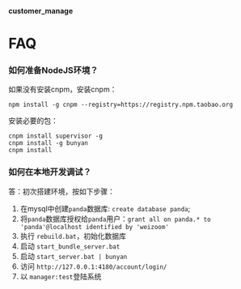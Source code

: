 **customer_manage**

# FAQ

### 如何准备NodeJS环境？ ###

如果没有安装cnpm，安装cnpm：
```
npm install -g cnpm --registry=https://registry.npm.taobao.org 
```

安装必要的包：
```
cnpm install supervisor -g
cnpm install -g bunyan
cnpm install
```

### 如何在本地开发调试？ ###

答：初次搭建环境，按如下步骤：
1. 在mysql中创建`panda`数据库: `create database panda`;
1. 将`panda`数据库授权给`panda`用户：`grant all on panda.* to 'panda'@localhost identified by 'weizoom'`
1. 执行 `rebuild.bat`，初始化数据库
1. 启动 `start_bundle_server.bat`
1. 启动 `start_server.bat | bunyan`
1. 访问 `http://127.0.0.1:4180/account/login/`
1. 以 `manager:test`登陆系统